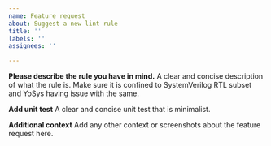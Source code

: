```yaml
---
name: Feature request
about: Suggest a new lint rule
title: ''
labels: ''
assignees: ''

---
```


**Please describe the rule you have in mind.**
A clear and concise description of what the rule is. Make sure it is confined to SystemVerilog RTL subset and YoSys having issue with the same. 

**Add unit test**
A clear and concise unit test that is minimalist.


**Additional context**
Add any other context or screenshots about the feature request here.
